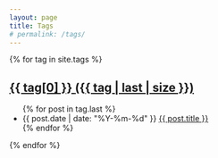 ```yaml
---
layout: page
title: Tags
# permalink: /tags/
---
```


<div id="tags">
  <!-- <ul id="label_box">
  {% for tag in site.tags %}
    <li><a href="{{ site.baseurl }}/tags/#{{ tag[0] }}"> {{ tag[0] }} <span>{{ tag | last | size }}</span></a></li>
  {% endfor %}
  </ul> -->

  <div class="post post-archive">
  {% for tag in site.tags %}
  <!-- <h3 id="{{ tag | first }}">{{ tag | first }} (<span>{{ tag | last | size }}</span>) </h3> -->

  <h2 id="{{ tag | first }}"> <a href="{{ site.baseurl }}/tag/{{ tag[0] }}"> {{ tag[0] }} <span>({{ tag | last | size }})</span></a> </h2>
  <ul>
      {% for post in tag.last %}
          <li><span class="date">{{ post.date | date: "%Y-%m-%d" }}</span>     <a href="{{ post.url | prepend: site.baseurl }}">{{ post.title }}</a></li>
      {% endfor %}
  </ul>
  {% endfor %}
  </div>
</div>
